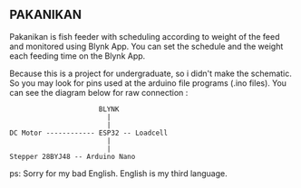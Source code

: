 ## PAKANIKAN

Pakanikan is fish feeder with scheduling according to weight of the feed and monitored using Blynk App.
You can set the schedule and the weight each feeding time on the Blynk App.

Because this is a project for undergraduate, so i didn't make the schematic. So you may look for pins used at the arduino file programs (.ino files).
You can see the diagram below for raw connection :

```
                      BLYNK
                        |
                        |
DC Motor ------------ ESP32 -- Loadcell
                        |
                        |
Stepper 28BYJ48 -- Arduino Nano
```




ps: Sorry for my bad English. English is my third language.
